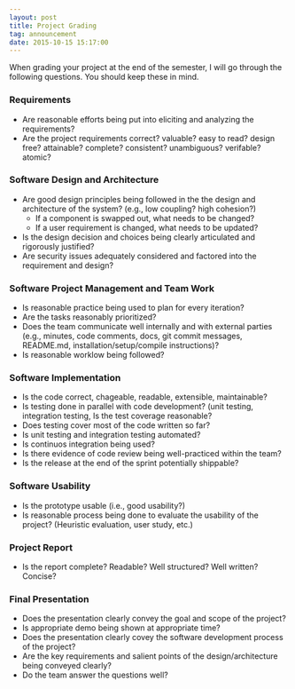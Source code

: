 ```yaml
---
layout: post
title: Project Grading
tag: announcement
date: 2015-10-15 15:17:00 
---
```


When grading your project at the end of the semester, I will go through the following questions.  You should keep these in mind.

### Requirements
* Are reasonable efforts being put into eliciting and analyzing the requirements?
* Are the project requirements correct? valuable? easy to read? design free? attainable? complete? consistent? unambiguous? verifable? atomic?

### Software Design and Architecture
* Are good design principles being followed in the the design and architecture of the system?  (e.g., low coupling? high cohesion?)
    * If a component is swapped out, what needs to be changed?
    * If a user requirement is changed, what needs to be updated?
* Is the design decision and choices being clearly articulated and rigorously justified? 
* Are security issues adequately considered and factored into the requirement and design?

### Software Project Management and Team Work
* Is reasonable practice being used to plan for every iteration? 
* Are the tasks reasonably prioritized?
* Does the team communicate well internally and with external parties
(e.g., minutes, code comments, docs, git commit messages, README.md, installation/setup/compile instructions)?
* Is reasonable worklow being followed?

### Software Implementation
* Is the code correct, chageable, readable, extensible, maintainable?
* Is testing done in parallel with code development?  (unit testing, integration testing, Is the test coverage reasonable?
* Does testing cover most of the code written so far?
* Is unit testing and integration testing automated?  
* Is continuos integration being used?
* Is there evidence of code review being well-practiced within the team?
* Is the release at the end of the sprint potentially shippable?

### Software Usability
* Is the prototype usable (i.e., good usability?)
* Is reasonable process being done to evaluate the usability of the project?  (Heuristic evaluation, user study, etc.)

### Project Report
* Is the report complete? Readable? Well structured? Well written? Concise?

### Final Presentation
* Does the presentation clearly convey the goal and scope of the project? 
* Is appropriate demo being shown at appropriate time?
* Does the presentation clearly covey the software development process of the project? 
* Are the key requirements and salient points of the design/architecture being conveyed clearly?
* Do the team answer the questions well?
